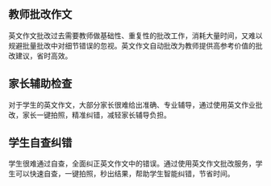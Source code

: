 
## 教师批改作文
英文作文批改过去需要教师做基础性、重复性的批改工作，消耗大量时间，又难以规避批量批改中对细节错误的忽视。英文作文自动批改为教师提供高参考价值的批改建议，省时高效。
## 家长辅助检查
对于学生的英文作文，大部分家长很难给出准确、专业辅导，通过使用英文作业批改，家长一键拍照，精准纠错，减轻家长辅导负担。
## 学生自查纠错
学生很难通过自查，全面纠正英文作文中的错误。通过使用英文作文批改服务，学生可以快速自查，一键拍照，秒出结果，帮助学生智能纠错，节省时间。

